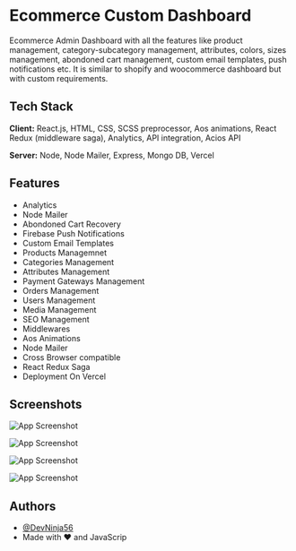 
# Ecommerce Custom Dashboard 

Ecommerce Admin Dashboard with all the features like product management, category-subcategory management, attributes, colors, sizes management, abondoned cart management, custom email templates, push notifications etc. It is similar to shopify and woocommerce dashboard but with custom requirements. 

## Tech Stack

**Client:** React.js, HTML, CSS, SCSS preprocessor, Aos animations, React Redux (middleware saga), Analytics, API integration, Acios API   

**Server:** Node, Node Mailer, Express, Mongo DB, Vercel 


## Features

- Analytics
- Node Mailer
- Abondoned Cart Recovery
- Firebase Push Notifications
- Custom Email Templates
- Products Managemnet
- Categories Management
- Attributes Management
- Payment Gateways Management
- Orders Management
- Users Management
- Media Management
- SEO Management
- Middlewares
- Aos Animations
- Node Mailer
- Cross Browser compatible
- React Redux Saga
- Deployment On Vercel 



## Screenshots

![App Screenshot](https://user-images.githubusercontent.com/97098423/178944527-3388c4aa-2321-4031-bd6d-40b4ed5d2b98.png)

![App Screenshot](https://user-images.githubusercontent.com/97098423/178944525-eb60d955-bd1d-47f7-b7ae-3fc7f12cc8b3.png)

![App Screenshot](https://user-images.githubusercontent.com/97098423/178944494-dd5950f7-eba3-46c6-9814-a9f903066843.png)

![App Screenshot](https://user-images.githubusercontent.com/97098423/178944522-334d6813-a29b-4dc7-aa7a-37b6c154bfcf.png)

## Authors

- [@DevNinja56](https://github.com/DevNinja56)
- Made with ❤️ and JavaScrip
